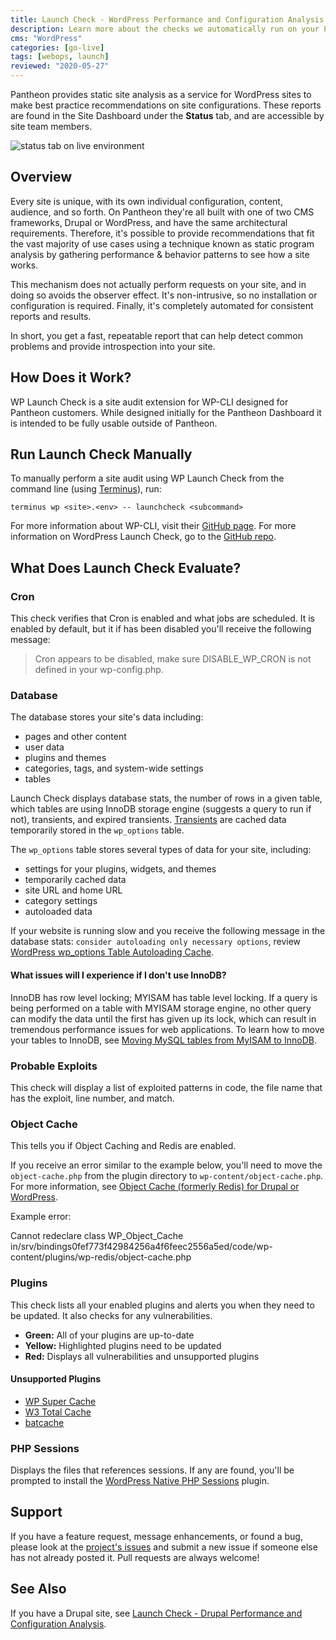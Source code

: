 ```yaml
---
title: Launch Check - WordPress Performance and Configuration Analysis
description: Learn more about the checks we automatically run on your Pantheon WordPress site.
cms: "WordPress"
categories: [go-live]
tags: [webops, launch]
reviewed: "2020-05-27"
---
```


Pantheon provides static site analysis as a service for WordPress sites to make best practice recommendations on site configurations. These reports are found in the Site Dashboard under the **Status** tab, and are accessible by site team members.

![status tab on live environment](../images/dashboard/status-tab.png)

## Overview

Every site is unique, with its own individual configuration, content, audience, and so forth. On Pantheon they're all built with one of two CMS frameworks, Drupal or WordPress, and have the same architectural requirements. Therefore, it's possible to provide recommendations that fit the vast majority of use cases using a technique known as static program analysis by gathering performance & behavior patterns to see how a site works.

This mechanism does not actually perform requests on your site, and in doing so avoids the observer effect. It's non-intrusive, so no installation or configuration is required. Finally, it's completely automated for consistent reports and results.

In short, you get a fast, repeatable report that can help detect common problems and provide introspection into your site.

## How Does it Work?

WP Launch Check is a site audit extension for WP-CLI designed for Pantheon customers. While designed initially for the Pantheon Dashboard it is intended to be fully usable outside of Pantheon.

## Run Launch Check Manually

To manually perform a site audit using WP Launch Check from the command line (using [Terminus](/terminus)), run:

```bash{promptUser: user}
terminus wp <site>.<env> -- launchcheck <subcommand>
```

For more information about WP-CLI, visit their [GitHub page](https://github.com/wp-cli/wp-cli). For more information on WordPress Launch Check, go to the [GitHub repo](https://github.com/pantheon-systems/wp_launch_check/).

## What Does Launch Check Evaluate?

### Cron

This check verifies that Cron is enabled and what jobs are scheduled. It is enabled by default, but it if has been disabled you'll receive the following message:

> Cron appears to be disabled, make sure DISABLE_WP_CRON is not defined in your wp-config.php.

### Database

The database stores your site's data including:

- pages and other content
- user data
- plugins and themes
- categories, tags, and system-wide settings
- tables 

Launch Check displays database stats, the number of rows in a given table, which tables are using InnoDB storage engine (suggests a query to run if not), transients, and expired transients. [Transients](https://developer.wordpress.org/apis/handbook/transients/) are cached data temporarily stored in the `wp_options` table.  

 The `wp_options` table stores several types of data for your site, including:

- settings for your plugins, widgets, and themes
- temporarily cached data
- site URL and home URL
- category settings
- autoloaded data

If your website is running slow and you receive the following message in the database stats: `consider autoloading only necessary options`, review [WordPress wp_options Table Autoloading Cache](/wordpress-wp-options-table-autoload-cache).

#### What issues will I experience if I don't use InnoDB?

InnoDB has row level locking; MYISAM has table level locking. If a query is being performed on a table with MYISAM storage engine, no other query can modify the data until the first has given up its lock, which can result in tremendous performance issues for web applications.
To learn how to move your tables to InnoDB, see [Moving MySQL tables from MyISAM to InnoDB](/myisam-to-innodb).

### Probable Exploits

This check will display a list of exploited patterns in code, the file name that has the exploit, line number, and match.

### Object Cache

This tells you if Object Caching and Redis are enabled.

If you receive an error similar to the example below, you'll need to move the `object-cache.php` from the plugin directory to `wp-content/object-cache.php`. For more information, see [Object Cache (formerly Redis) for Drupal or WordPress](/object-cache).

Example error:
    
Cannot redeclare class WP_Object_Cache in/srv/bindings0fef773f42984256a4f6feec2556a5ed/code/wp-content/plugins/wp-redis/object-cache.php
    

### Plugins

This check lists all your enabled plugins and alerts you when they need to be updated. It also checks for any vulnerabilities.

- **Green:** All of your plugins are up-to-date
- **Yellow:** Highlighted plugins need to be updated
- **Red:** Displays all vulnerabilities and unsupported plugins

#### Unsupported Plugins

- [WP Super Cache](https://wordpress.org/plugins/wp-super-cache/)
- [W3 Total Cache](https://wordpress.org/plugins/w3-total-cache/)
- [batcache](https://wordpress.org/plugins/batcache/)

### PHP Sessions

Displays the files that references sessions. If any are found, you'll be prompted to install the [WordPress Native PHP Sessions](https://wordpress.org/plugins/wp-native-php-sessions) plugin.

## Support

If you have a feature request, message enhancements, or found a bug, please look at the [project's issues](https://github.com/pantheon-systems/wp_launch_check/issues) and submit a new issue if someone else has not already posted it. Pull requests are always welcome!

## See Also

If you have a Drupal site, see [Launch Check - Drupal Performance and Configuration Analysis](/drupal-launch-check).